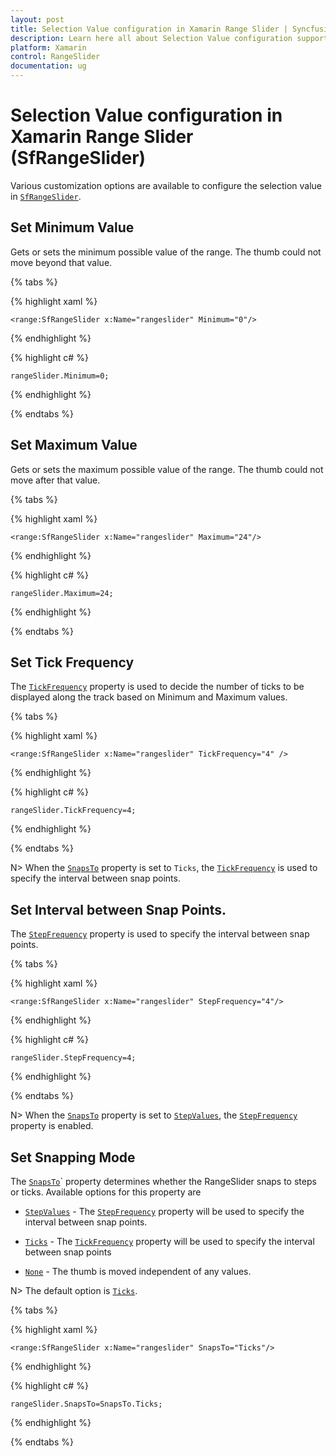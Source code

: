 ```yaml
---
layout: post
title: Selection Value configuration in Xamarin Range Slider | Syncfusion
description: Learn here all about Selection Value configuration support in Syncfusion Xamarin Range Slider (SfRangeSlider) control and more.
platform: Xamarin
control: RangeSlider
documentation: ug
---
```


# Selection Value configuration in Xamarin Range Slider (SfRangeSlider)

Various customization options are available to configure the selection value in [`SfRangeSlider`](https://help.syncfusion.com/cr/xamarin/Syncfusion.SfRangeSlider.XForms.SfRangeSlider.html).

## Set Minimum Value

Gets or sets the minimum possible value of the range. The thumb could not move beyond that value.

{% tabs %}

{% highlight xaml %}

	<range:SfRangeSlider x:Name="rangeslider" Minimum="0"/>
	
{% endhighlight %}

{% highlight c# %}

	rangeSlider.Minimum=0;

{% endhighlight %}

{% endtabs %}

## Set Maximum Value

Gets or sets the maximum possible value of the range. The thumb could not move after that value.

{% tabs %}

{% highlight xaml %}

	<range:SfRangeSlider x:Name="rangeslider" Maximum="24"/>
	
{% endhighlight %}

{% highlight c# %}

	rangeSlider.Maximum=24;

{% endhighlight %}

{% endtabs %}

## Set Tick Frequency

The [`TickFrequency`](https://help.syncfusion.com/cr/xamarin/Syncfusion.SfRangeSlider.XForms.SfRangeSlider.html#Syncfusion_SfRangeSlider_XForms_SfRangeSlider_TickFrequency) property is used to decide the number of ticks to be displayed along the track based on Minimum and Maximum values.

{% tabs %}

{% highlight xaml %}

	<range:SfRangeSlider x:Name="rangeslider" TickFrequency="4" />
	
{% endhighlight %}

{% highlight c# %}

	rangeSlider.TickFrequency=4;

{% endhighlight %}

{% endtabs %}

N> When the [`SnapsTo`]([`SfRangeSlider`](https://help.syncfusion.com/cr/xamarin/Syncfusion.SfRangeSlider.XForms.SfRangeSlider.html)) property is set to `Ticks`, the [`TickFrequency`](https://help.syncfusion.com/cr/xamarin/Syncfusion.SfRangeSlider.XForms.SfRangeSlider.html#Syncfusion_SfRangeSlider_XForms_SfRangeSlider_TickFrequency) is used to specify the interval between snap points.

## Set Interval between Snap Points.

The [`StepFrequency`](https://help.syncfusion.com/cr/xamarin/Syncfusion.SfRangeSlider.XForms.SfRangeSlider.html#Syncfusion_SfRangeSlider_XForms_SfRangeSlider_StepFrequency) property is used to specify the interval between snap points.

{% tabs %}

{% highlight xaml %}

	<range:SfRangeSlider x:Name="rangeslider" StepFrequency="4"/>
	
{% endhighlight %}

{% highlight c# %}

	rangeSlider.StepFrequency=4;

{% endhighlight %}

{% endtabs %}

N> When the [`SnapsTo`](https://help.syncfusion.com/cr/xamarin/Syncfusion.SfRangeSlider.XForms.SfRangeSlider.html#Syncfusion_SfRangeSlider_XForms_SfRangeSlider_SnapsTo) property is set to [`StepValues`](https://help.syncfusion.com/cr/xamarin/Syncfusion.SfRangeSlider.XForms.SnapsTo.html#Syncfusion_SfRangeSlider_XForms_SnapsTo_StepValues), the [`StepFrequency`](https://help.syncfusion.com/cr/xamarin/Syncfusion.SfRangeSlider.XForms.SfRangeSlider.html#Syncfusion_SfRangeSlider_XForms_SfRangeSlider_StepFrequency) property is enabled.

## Set Snapping Mode

The [`SnapsTo`](https://help.syncfusion.com/cr/xamarin/Syncfusion.SfRangeSlider.XForms.SfRangeSlider.html#Syncfusion_SfRangeSlider_XForms_SfRangeSlider_SnapsTo)` property determines whether the RangeSlider snaps to steps or ticks. Available options for this property are

* [`StepValues`](https://help.syncfusion.com/cr/xamarin/Syncfusion.SfRangeSlider.XForms.SnapsTo.html#Syncfusion_SfRangeSlider_XForms_SnapsTo_StepValues) - The [`StepFrequency`](https://help.syncfusion.com/cr/xamarin/Syncfusion.SfRangeSlider.XForms.SfRangeSlider.html#Syncfusion_SfRangeSlider_XForms_SfRangeSlider_StepFrequency) property will be used to specify the interval between snap points.

* [`Ticks`](https://help.syncfusion.com/cr/xamarin/Syncfusion.SfRangeSlider.XForms.SnapsTo.html#Syncfusion_SfRangeSlider_XForms_SnapsTo_Ticks) - The [`TickFrequency`](https://help.syncfusion.com/cr/xamarin/Syncfusion.SfRangeSlider.XForms.SfRangeSlider.html#Syncfusion_SfRangeSlider_XForms_SfRangeSlider_TickFrequency) property will be used to specify the interval between snap points

* [`None`](https://help.syncfusion.com/cr/xamarin/Syncfusion.SfRangeSlider.XForms.SnapsTo.html#Syncfusion_SfRangeSlider_XForms_SnapsTo_None) - The thumb is moved independent of any values.

N> The default option is [`Ticks`](https://help.syncfusion.com/cr/xamarin/Syncfusion.SfRangeSlider.XForms.SnapsTo.html#Syncfusion_SfRangeSlider_XForms_SnapsTo_Ticks).

{% tabs %}

{% highlight xaml %}

	<range:SfRangeSlider x:Name="rangeslider" SnapsTo="Ticks"/>
	
{% endhighlight %}

{% highlight c# %}

	rangeSlider.SnapsTo=SnapsTo.Ticks;

{% endhighlight %}

{% endtabs %}
